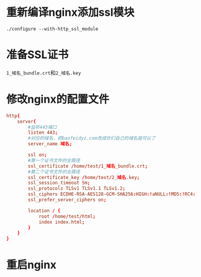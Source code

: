 # 重新编译nginx添加ssl模块

```
./configure --with-http_ssl_module
```

# 准备SSL证书

`1_域名_bundle.crt`和`2_域名.key`

# 修改nginx的配置文件

```conf
http{
    server{
        #监听443端口
        listen 443;
        #对应的域名，把baofeidyz.com改成你们自己的域名就可以了
        server_name 域名;

        ssl on;
        #第一个证书文件的全路径
        ssl_certificate /home/test/1_域名_bundle.crt;
        #第二个证书文件的全路径
        ssl_certificate_key /home/test/2_域名.key;
        ssl_session_timeout 5m;
        ssl_protocols TLSv1 TLSv1.1 TLSv1.2;
        ssl_ciphers ECDHE-RSA-AES128-GCM-SHA256:HIGH:!aNULL:!MD5:!RC4:!DHE;
        ssl_prefer_server_ciphers on;

        location / {
            root /home/test/html;
            index index.html;
        }
    }
}
```

# 重启nginx
